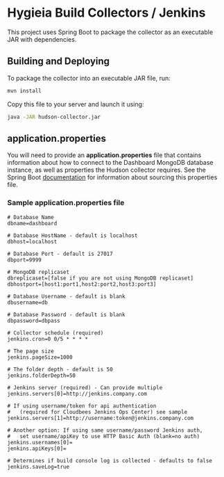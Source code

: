 # Hygieia Build Collectors / Jenkins

This project uses Spring Boot to package the collector as an executable JAR with dependencies.

## Building and Deploying

To package the collector into an executable JAR file, run:
```bash
mvn install
```

Copy this file to your server and launch it using:
```bash
java -JAR hudson-collector.jar
```

## application.properties

You will need to provide an **application.properties** file that contains information about how to connect to the Dashboard MongoDB database instance, as well as properties the Hudson collector requires. See the Spring Boot [documentation](http://docs.spring.io/spring-boot/docs/current-SNAPSHOT/reference/htmlsingle/#boot-features-external-config-application-property-files) for information about sourcing this properties file.

### Sample application.properties file

```properties
# Database Name
dbname=dashboard

# Database HostName - default is localhost
dbhost=localhost

# Database Port - default is 27017
dbport=9999

# MongoDB replicaset
dbreplicaset=[false if you are not using MongoDB replicaset]
dbhostport=[host1:port1,host2:port2,host3:port3]

# Database Username - default is blank
dbusername=db

# Database Password - default is blank
dbpassword=dbpass

# Collector schedule (required)
jenkins.cron=0 0/5 * * * *

# The page size
jenkins.pageSize=1000

# The folder depth - default is 50
jenkins.folderDepth=50

# Jenkins server (required) - Can provide multiple
jenkins.servers[0]=http://jenkins.company.com

# If using username/token for api authentication
#   (required for Cloudbees Jenkins Ops Center) see sample
jenkins.servers[1]=http://username:token@jenkins.company.com

# Another option: If using same username/password Jenkins auth,
#   set username/apiKey to use HTTP Basic Auth (blank=no auth)
jenkins.usernames[0]=
jenkins.apiKeys[0]=

# Determines if build console log is collected - defaults to false
jenkins.saveLog=true
```
